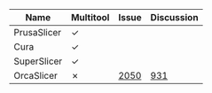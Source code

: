 | Name | Multitool | Issue | Discussion |
|------ |------ |------ |------ |
| PrusaSlicer | ✓ | | |
| Cura | ✓ | | |
| SuperSlicer | ✓ | | |
| OrcaSlicer | ✗ | [2050](https://github.com/SoftFever/OrcaSlicer/issues/2050) | [931](https://github.com/SoftFever/OrcaSlicer/discussions/931) |
